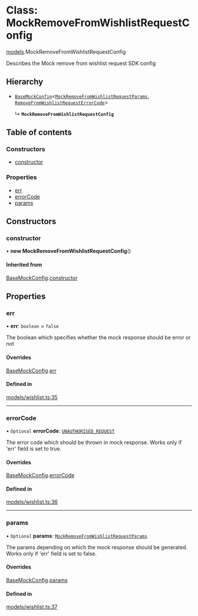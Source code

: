 # Class: MockRemoveFromWishlistRequestConfig

[models](../wiki/models).MockRemoveFromWishlistRequestConfig

Describes the Mock remove from wishlist request SDK config

## Hierarchy

- [`BaseMockConfig`](../wiki/models.BaseMockConfig)<[`MockRemoveFromWishlistRequestParams`](../wiki/models.MockRemoveFromWishlistRequestParams), [`RemoveFromWishlistRequestErrorCode`](../wiki/models.RemoveFromWishlistRequestErrorCode)\>

  ↳ **`MockRemoveFromWishlistRequestConfig`**

## Table of contents

### Constructors

- [constructor](../wiki/models.MockRemoveFromWishlistRequestConfig#constructor)

### Properties

- [err](../wiki/models.MockRemoveFromWishlistRequestConfig#err)
- [errorCode](../wiki/models.MockRemoveFromWishlistRequestConfig#errorcode)
- [params](../wiki/models.MockRemoveFromWishlistRequestConfig#params)

## Constructors

### constructor

• **new MockRemoveFromWishlistRequestConfig**()

#### Inherited from

[BaseMockConfig](../wiki/models.BaseMockConfig).[constructor](../wiki/models.BaseMockConfig#constructor)

## Properties

### err

• **err**: `boolean` = `false`

The boolean which specifies whether the mock response should be error or not

#### Overrides

[BaseMockConfig](../wiki/models.BaseMockConfig).[err](../wiki/models.BaseMockConfig#err)

#### Defined in

[models/wishlist.ts:35](https://gitlab.com/baliganikhil/blackmirror-sdk/-/blob/349365c/src/models/wishlist.ts#L35)

___

### errorCode

• `Optional` **errorCode**: [`UNAUTHORISED_REQUEST`](../wiki/models.RemoveFromWishlistRequestErrorCode#unauthorised_request)

The error code which should be thrown in mock response. Works only if 'err' field is set to true.

#### Overrides

[BaseMockConfig](../wiki/models.BaseMockConfig).[errorCode](../wiki/models.BaseMockConfig#errorcode)

#### Defined in

[models/wishlist.ts:36](https://gitlab.com/baliganikhil/blackmirror-sdk/-/blob/349365c/src/models/wishlist.ts#L36)

___

### params

• `Optional` **params**: [`MockRemoveFromWishlistRequestParams`](../wiki/models.MockRemoveFromWishlistRequestParams)

The params depending on which the mock response should be generated. Works only if 'err' field is set to false.

#### Overrides

[BaseMockConfig](../wiki/models.BaseMockConfig).[params](../wiki/models.BaseMockConfig#params)

#### Defined in

[models/wishlist.ts:37](https://gitlab.com/baliganikhil/blackmirror-sdk/-/blob/349365c/src/models/wishlist.ts#L37)
